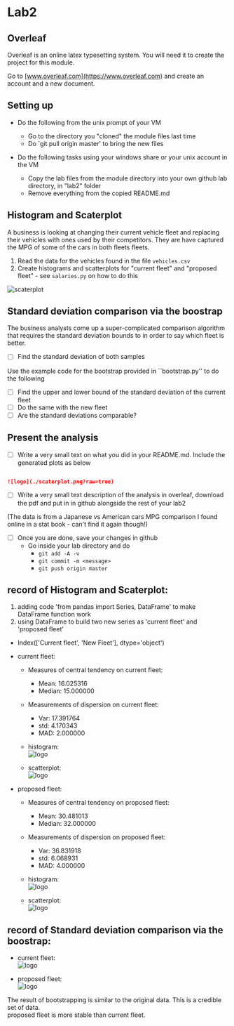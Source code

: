 # Lab2

## Overleaf

Overleaf is an online latex typesetting system. You will need it to create the project for this module. 

Go to [www.overleaf.com](https://www.overleaf.com) and create an account and a new document.

## Setting up 
* Do the following from the unix prompt of your VM
	* Go to the directory you "cloned" the module files last time
	* Do `git pull origin master' to bring the new files

* Do the following tasks using your windows share or your unix account in the VM	
	* Copy the lab files from the module directory into your own github lab directory, in "lab2" folder
	* Remove everything from the copied README.md

## Histogram and Scaterplot

A business is looking at changing their current vehicle fleet and replacing their vehicles with ones used by their competitors. They are have captured the MPG of some of the cars in both fleets fleets.


1. Read the data for the vehicles found in the file `vehicles.csv`
2. Create histograms and scatterplots for "current fleet" and "proposed fleet" - see `salaries.py` on how to do this

![scaterplot](./scaterplot.png?raw=true)

## Standard deviation comparison via the boostrap

The business analysts come up a super-complicated comparison algorithm that requires the standard deviation bounds to in order to say which fleet is better. 

- [ ] Find the standard deviation of both samples


Use the example code for the bootstrap provided in ``bootstrap.py'' to do the following
- [ ] Find the upper and lower bound of the standard deviation of the current fleet
- [ ] Do the same with the new fleet
- [ ] Are the standard deviations comparable? 

## Present the analysis

- [ ] Write a very small text on what you did in your README.md. Include the generated plots as below 

~~~markdown

![logo](./scaterplot.png?raw=true)


~~~

- [ ] Write a very small text description of the analysis in overleaf, download the pdf and put in in github alongside the rest of your lab2 

(The data is from a Japanese vs American cars MPG comparison I found online in a stat book - can't find it again though!)

- [ ] Once you are done, save your changes in github
	* Go inside your lab directory and do 
      * ``git add -A -v``
      * ``git commit -m <message>``
      * ``git push origin master``


## record of Histogram and Scaterplot:

1. adding code 'from pandas import Series, DataFrame' to make DataFrame function work
2. using DataFrame to build two new series as 'current fleet' and 'proposed fleet'

* Index(['Current fleet', 'New Fleet'], dtype='object')  
* current fleet:  
	* Measures of central tendency on current fleet:   
		* Mean: 16.025316  
		* Median: 15.000000  
	* Measurements of dispersion on current fleet:  
		* Var: 17.391764  
		* std: 4.170343  
		* MAD: 2.000000  
	* histogram:  
![logo](./current_fleet_histogram.png?raw=true)  

	* scatterplot:  
![logo](./current_fleet_plot.png?raw=true)  

* proposed fleet:  
	* Measures of central tendency on proposed fleet:  
		* Mean: 30.481013  
		* Median: 32.000000  
	* Measurements of dispersion on proposed fleet:  
		* Var: 36.831918  
		* std: 6.068931  
		* MAD: 4.000000  
	* histogram:  
![logo](./proposed_fleet_histogram.png?raw=true)  
  
	* scatterplot:  
![logo](./proposed_fleet_plot.png?raw=true)  

  

## record of Standard deviation comparison via the boostrap:  
    
* current fleet:  
![logo](./current_fleet_bootstrap_confidence.png?raw=true)  
  
* proposed fleet:  
![logo](./proposed_fleet_bootstrap_confidence.png?raw=true)  

The result of bootstrapping is similar to the original data. This is a credible set of data.  
proposed fleet is more stable than current fleet.  
